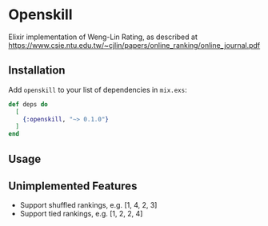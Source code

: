 # Openskill

Elixir implementation of Weng-Lin Rating, as described at https://www.csie.ntu.edu.tw/~cjlin/papers/online_ranking/online_journal.pdf

## Installation

Add `openskill` to your list of dependencies in `mix.exs`:

```elixir
def deps do
  [
    {:openskill, "~> 0.1.0"}
  ]
end
```

## Usage

## Unimplemented Features

* Support shuffled rankings, e.g. [1, 4, 2, 3]
* Support tied rankings, e.g. [1, 2, 2, 4]
